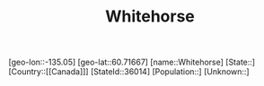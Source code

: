 ﻿---
title: "Whitehorse"
location: [60.71667,-135.05]
type: City
tags:
- geo/City


SpocWebEntityId: 36125
isDeleted: false
confidential: public

---
[geo-lon::-135.05]
[geo-lat::60.71667]
[name::Whitehorse]
[State::]
[Country::[[Canada]]]
[StateId::36014]
[Population::]
[Unknown::]

